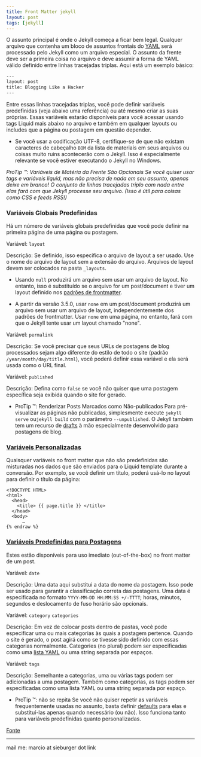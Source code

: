 ```yaml
---
title: Front Matter jekyll
layout: post
tags: [jekyll]
---
```


O assunto principal é onde o Jekyll começa a ficar bem legal. Qualquer arquivo que contenha um bloco de assuntos frontais do [YAML](http://yaml.org/) será processado pelo Jekyll como um arquivo especial. O assunto da frente deve ser a primeira coisa no arquivo e deve assumir a forma de YAML válido definido entre linhas tracejadas triplas. Aqui está um exemplo básico:

```bash
---
layout: post
title: Blogging Like a Hacker
---
```

Entre essas linhas tracejadas triplas, você pode definir variáveis predefinidas (veja abaixo uma referência) ou até mesmo criar as suas próprias. Essas variáveis estarão disponíveis para você acessar usando tags Liquid mais abaixo no arquivo e também em qualquer layouts ou includes que a página ou postagem em questão depender.

  * Se você usar a codificação UTF-8, certifique-se de que não existam caracteres de cabeçalho `BOM` da lista de materiais em seus arquivos ou coisas muito ruins acontecerão com o Jekyll. Isso é especialmente relevante se você estiver executando o Jekyll no Windows.

*ProTip ™: Variáveis de Matéria da Frente São Opcionais*
*Se você quiser usar tags e variáveis liquid, mas não precisa de nada em seu assunto, apenas deixe em branco! O conjunto de linhas tracejadas triplo com nada entre elas fará com que Jekyll processe seu arquivo. (Isso é útil para coisas como CSS e feeds RSS!)*

### Variáveis Globais Predefinidas

Há um número de variáveis globais predefinidas que você pode definir na primeira página de uma página ou postagem.


Variável: `layout`

Descrição: Se definido, isso especifica o arquivo de layout a ser usado. Use o nome do arquivo de layout sem a extensão do arquivo. Arquivos de layout devem ser colocados na pasta `_layouts`.

  * Usando `null` produzirá um arquivo sem usar um arquivo de layout. No entanto, isso é substituído se o arquivo for um post/document e tiver um layout definido nos [padrões de frontmatter](https://jekyllrb.com/docs/configuration/#front-matter-defaults).
    
  * A partir da versão 3.5.0, usar `none` em um post/document produzirá um arquivo sem usar um arquivo de layout, independentemente dos padrões de frontmatter. Usar `none` em uma página, no entanto, fará com que o Jekyll tente usar um layout chamado "none".


Variável: `permalink`

Descrição: Se você precisar que seus URLs de postagens de blog processados sejam algo diferente do estilo de todo o site (padrão `/year/month/day/title.html`), você poderá definir essa variável e ela será usada como o URL final.


Variável: `published`

Descrição: Defina como `false` se você não quiser que uma postagem específica seja exibida quando o site for gerado.

  * ProTip ™: Renderizar Posts Marcados como Não-publicados
    Para pré-visualizar as páginas não publicadas, simplesmente execute `jekyll serve` ou`jekyll build` com o parâmetro `--unpublished`. O Jekyll também tem um recurso de [drafts](https://jekyllrb.com/docs/drafts/) à mão especialmente desenvolvido para postagens de blog.

### [Variáveis Personalizadas](https://jekyllrb.com/docs/frontmatter/#custom-variables)

Quaisquer variáveis no front matter que não são predefinidas são misturadas nos dados que são enviados para o Liquid template durante a conversão. Por exemplo, se você definir um título, poderá usá-lo no layout para definir o título da página:

```liquid {% raw %}
<!DOCTYPE HTML>
<html>
  <head>
    <title> {{ page.title }} </title>
  </head>
  <body>
      …
{% endraw %}
```


### [Variáveis Predefinidas para Postagens](https://jekyllrb.com/docs/frontmatter/#predefined-variables-for-posts)

Estes estão disponíveis para uso imediato (out-of-the-box) no front matter de um post.


Variável: `date`

Descrição: Uma data aqui substitui a data do nome da postagem. Isso pode ser usado para garantir a classificação correta das postagens. Uma data é especificada no formato `YYYY-MM-DD HH:MM:SS +/-TTTT`; horas, minutos, segundos e deslocamento de fuso horário são opcionais.


Variável: `category`  `categories`

Descrição: Em vez de colocar posts dentro de pastas, você pode especificar uma ou mais categorias às quais a postagem pertence. Quando o site é gerado, o post agirá como se tivesse sido definido com essas categorias normalmente. Categories (no plural) podem ser especificadas como uma [lista YAML](https://en.wikipedia.org/wiki/YAML#Basic_components) ou uma string separada por espaços.


Variável: `tags`

Descrição: Semelhante a categorias, uma ou várias tags podem ser adicionadas a uma postagem. Também como categorias, as tags podem ser especificadas como uma lista YAML ou uma string separada por espaço.


  * ProTip ™: não se repita
    Se você não quiser repetir as variáveis frequentemente usadas no assunto, basta definir [defaults](https://jekyllrb.com/docs/configuration/#front-matter-defaults) para elas e substituí-las apenas quando necessário (ou não). Isso funciona tanto para variáveis predefinidas quanto personalizadas.

[Fonte](https://jekyllrb.com/docs/frontmatter/)

***

mail me: marcio at sieburger dot link